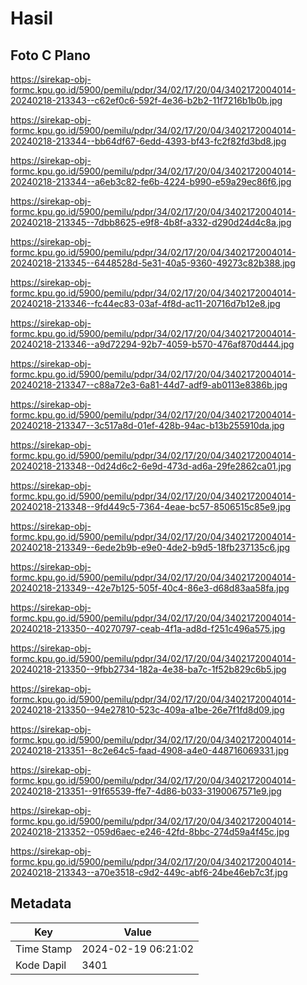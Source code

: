 # Hasil

## Foto C Plano

https://sirekap-obj-formc.kpu.go.id/5900/pemilu/pdpr/34/02/17/20/04/3402172004014-20240218-213343--c62ef0c6-592f-4e36-b2b2-11f7216b1b0b.jpg

https://sirekap-obj-formc.kpu.go.id/5900/pemilu/pdpr/34/02/17/20/04/3402172004014-20240218-213344--bb64df67-6edd-4393-bf43-fc2f82fd3bd8.jpg

https://sirekap-obj-formc.kpu.go.id/5900/pemilu/pdpr/34/02/17/20/04/3402172004014-20240218-213344--a6eb3c82-fe6b-4224-b990-e59a29ec86f6.jpg

https://sirekap-obj-formc.kpu.go.id/5900/pemilu/pdpr/34/02/17/20/04/3402172004014-20240218-213345--7dbb8625-e9f8-4b8f-a332-d290d24d4c8a.jpg

https://sirekap-obj-formc.kpu.go.id/5900/pemilu/pdpr/34/02/17/20/04/3402172004014-20240218-213345--6448528d-5e31-40a5-9360-49273c82b388.jpg

https://sirekap-obj-formc.kpu.go.id/5900/pemilu/pdpr/34/02/17/20/04/3402172004014-20240218-213346--fc44ec83-03af-4f8d-ac11-20716d7b12e8.jpg

https://sirekap-obj-formc.kpu.go.id/5900/pemilu/pdpr/34/02/17/20/04/3402172004014-20240218-213346--a9d72294-92b7-4059-b570-476af870d444.jpg

https://sirekap-obj-formc.kpu.go.id/5900/pemilu/pdpr/34/02/17/20/04/3402172004014-20240218-213347--c88a72e3-6a81-44d7-adf9-ab0113e8386b.jpg

https://sirekap-obj-formc.kpu.go.id/5900/pemilu/pdpr/34/02/17/20/04/3402172004014-20240218-213347--3c517a8d-01ef-428b-94ac-b13b255910da.jpg

https://sirekap-obj-formc.kpu.go.id/5900/pemilu/pdpr/34/02/17/20/04/3402172004014-20240218-213348--0d24d6c2-6e9d-473d-ad6a-29fe2862ca01.jpg

https://sirekap-obj-formc.kpu.go.id/5900/pemilu/pdpr/34/02/17/20/04/3402172004014-20240218-213348--9fd449c5-7364-4eae-bc57-8506515c85e9.jpg

https://sirekap-obj-formc.kpu.go.id/5900/pemilu/pdpr/34/02/17/20/04/3402172004014-20240218-213349--6ede2b9b-e9e0-4de2-b9d5-18fb237135c6.jpg

https://sirekap-obj-formc.kpu.go.id/5900/pemilu/pdpr/34/02/17/20/04/3402172004014-20240218-213349--42e7b125-505f-40c4-86e3-d68d83aa58fa.jpg

https://sirekap-obj-formc.kpu.go.id/5900/pemilu/pdpr/34/02/17/20/04/3402172004014-20240218-213350--40270797-ceab-4f1a-ad8d-f251c496a575.jpg

https://sirekap-obj-formc.kpu.go.id/5900/pemilu/pdpr/34/02/17/20/04/3402172004014-20240218-213350--9fbb2734-182a-4e38-ba7c-1f52b829c6b5.jpg

https://sirekap-obj-formc.kpu.go.id/5900/pemilu/pdpr/34/02/17/20/04/3402172004014-20240218-213350--94e27810-523c-409a-a1be-26e7f1fd8d09.jpg

https://sirekap-obj-formc.kpu.go.id/5900/pemilu/pdpr/34/02/17/20/04/3402172004014-20240218-213351--8c2e64c5-faad-4908-a4e0-448716069331.jpg

https://sirekap-obj-formc.kpu.go.id/5900/pemilu/pdpr/34/02/17/20/04/3402172004014-20240218-213351--91f65539-ffe7-4d86-b033-3190067571e9.jpg

https://sirekap-obj-formc.kpu.go.id/5900/pemilu/pdpr/34/02/17/20/04/3402172004014-20240218-213352--059d6aec-e246-42fd-8bbc-274d59a4f45c.jpg

https://sirekap-obj-formc.kpu.go.id/5900/pemilu/pdpr/34/02/17/20/04/3402172004014-20240218-213343--a70e3518-c9d2-449c-abf6-24be46eb7c3f.jpg


## Metadata

| Key        | Value               |
| ---------- | ------------------- |
| Time Stamp | 2024-02-19 06:21:02 |
| Kode Dapil | 3401                |



